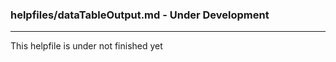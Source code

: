 ### helpfiles/dataTableOutput.md - Under Development

***

This helpfile is under not finished yet

